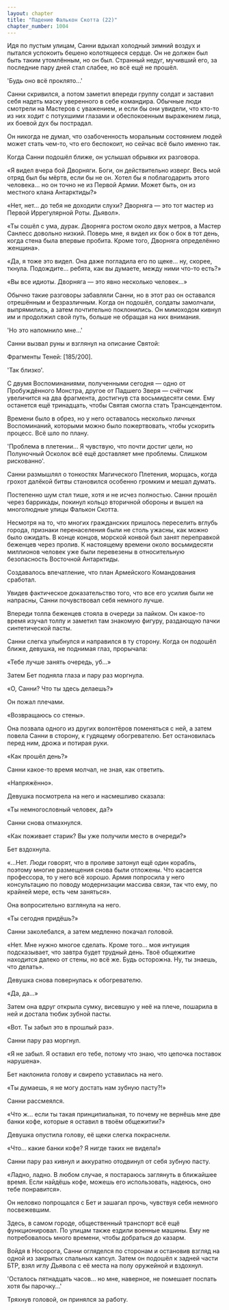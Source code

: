 ```yaml
---
layout: chapter
title: "Падение Фалькон Скотта (22)"
chapter_number: 1004
---
```


Идя по пустым улицам, Санни вдыхал холодный зимний воздух и пытался успокоить бешено колотящееся сердце. Он не должен был быть таким утомлённым, но он был. Странный недуг, мучивший его, за последние пару дней стал слабее, но всё ещё не прошёл.

'Будь оно всё проклято...'

Санни скривился, а потом заметил впереди группу солдат и заставил себя надеть маску уверенного в себе командира. Обычные люди смотрели на Мастеров с уважением, и если бы они увидели, что кто-то из них ходит с потухшими глазами и обеспокоенным выражением лица, их боевой дух бы пострадал.

Он никогда не думал, что озабоченность моральным состоянием людей может стать чем-то, что его беспокоит, но сейчас всё было именно так.

Когда Санни подошёл ближе, он услышал обрывки их разговора.

«Я видел вчера бой Дворняги. Боги, он действительно изверг. Весь мой отряд был бы мёртв, если бы не он. Хотел бы я поблагодарить этого человека... но он точно не из Первой Армии. Может быть, он из местного клана Антарктиды?»

«Нет, нет... до тебя не доходили слухи? Дворняга — это тот мастер из Первой Иррегулярной Роты. Дьявол».

«Ты сошёл с ума, дурак. Дворняга ростом около двух метров, а Мастер Санлесс довольно низкий. Поверь мне, я видел их бок о бок в тот день, когда стена была впервые пробита. Кроме того, Дворняга определённо женщина».

«Да, я тоже это видел. Она даже погладила его по щеке... ну, скорее, ткнула. Подождите... ребята, как вы думаете, между ними что-то есть?»

«Вы все идиоты. Дворняга — это явно несколько человек...»

Обычно такие разговоры забавляли Санни, но в этот раз он оставался отрешённым и безразличным. Когда он подошёл, солдаты замолчали, выпрямились, а затем почтительно поклонились. Он мимоходом кивнул им и продолжил свой путь, больше не обращая на них внимания.

'Но это напомнило мне...'

Санни вызвал руны и взглянул на описание Святой:

Фрагменты Теней: [185/200].

'Так близко'.

С двумя Воспоминаниями, полученными сегодня — одно от Пробуждённого Монстра, другое от Падшего Зверя — счётчик увеличится на два фрагмента, достигнув ста восьмидесяти семи. Ему останется ещё тринадцать, чтобы Святая смогла стать Трансцендентом.

Времени было в обрез, но у него оставалось несколько личных Воспоминаний, которыми можно было пожертвовать, чтобы ускорить процесс. Всё шло по плану.

'Проблема в плетении... Я чувствую, что почти достиг цели, но Полуночный Осколок всё ещё доставляет мне проблемы. Слишком рискованно'.

Санни размышлял о тонкостях Магического Плетения, морщась, когда грохот далёкой битвы становился особенно громким и мешал думать.

Постепенно шум стал тише, хотя и не исчез полностью. Санни прошёл через баррикады, покинул кольцо вторичной обороны и вышел на многолюдные улицы Фалькон Скотта.

Несмотря на то, что многих гражданских пришлось переселить вглубь города, признаки перенаселения были не столь ужасны, как можно было ожидать. В конце концов, морской конвой был занят переправкой беженцев через пролив. К настоящему времени около восьмидесяти миллионов человек уже были перевезены в относительную безопасность Восточной Антарктиды.

Создавалось впечатление, что план Армейского Командования сработал.

Увидев фактическое доказательство того, что все его усилия были не напрасны, Санни почувствовал себя немного лучше.

Впереди толпа беженцев стояла в очереди за пайком. Он какое-то время изучал толпу и заметил там знакомую фигуру, раздающую пачки синтетической пасты.

Санни слегка улыбнулся и направился в ту сторону. Когда он подошёл ближе, девушка, не поднимая глаз, прорычала:

«Тебе лучше занять очередь, уб...»

Затем Бет подняла глаза и пару раз моргнула.

«О, Санни? Что ты здесь делаешь?»

Он пожал плечами.

«Возвращаюсь со стены».

Она позвала одного из других волонтёров поменяться с ней, а затем повела Санни в сторону, к гудящему обогревателю. Бет остановилась перед ним, дрожа и потирая руки.

«Как прошёл день?»

Санни какое-то время молчал, не зная, как ответить.

«Напряжённо».

Девушка посмотрела на него и насмешливо сказала:

«Ты немногословный человек, да?»

Санни снова отмахнулся.

«Как поживает старик? Вы уже получили место в очереди?»

Бет вздохнула.

«...Нет. Люди говорят, что в проливе затонул ещё один корабль, поэтому многие размещения снова были отложены. Что касается профессора, то у него всё хорошо. Армия попросила у него консультацию по поводу модернизации массива связи, так что ему, по крайней мере, есть чем заняться».

Она вопросительно взглянула на него.

«Ты сегодня придёшь?»

Санни заколебался, а затем медленно покачал головой.

«Нет. Мне нужно многое сделать. Кроме того... моя интуиция подсказывает, что завтра будет трудный день. Твоё общежитие находится далеко от стены, но всё же. Будь осторожна. Ну, ты знаешь, что делать».

Девушка снова повернулась к обогревателю.

«Да, да...»

Затем она вдруг открыла сумку, висевшую у неё на плече, пошарила в ней и достала тюбик зубной пасты.

«Вот. Ты забыл это в прошлый раз».

Санни пару раз моргнул.

«Я не забыл. Я оставил его тебе, потому что знаю, что цепочка поставок нарушена».

Бет наклонила голову и свирепо уставилась на него.

«Ты думаешь, я не могу достать нам зубную пасту?!»

Санни рассмеялся.

«Что ж... если ты такая принципиальная, то почему не вернёшь мне две банки кофе, которые я оставил в твоём общежитии?»

Девушка опустила голову, её щеки слегка покраснели.

«Что... какие банки кофе? Я нигде таких не видела!»

Санни пару раз кивнул и аккуратно отодвинул от себя зубную пасту.

«Ладно, ладно. В любом случае, я постараюсь заглянуть в ближайшее время. Если найдёшь кофе, можешь его использовать, надеюсь, оно тебе понравится».

Он неловко попрощался с Бет и зашагал прочь, чувствуя себя немного посвежевшим.

Здесь, в самом городе, общественный транспорт всё ещё функционировал. По улицам также ездили военные машины. Ему не потребовалось много времени, чтобы добраться до казарм.

Войдя в Носорога, Санни огляделся по сторонам и остановив взгляд на одной из закрытых спальных капсул. Затем он подошёл к задней части БТР, взял иглу Дьявола с её места на полу оружейной и вздохнул.

'Осталось пятнадцать часов... но мне, наверное, не помешает поспать хотя бы парочку...'

Тряхнув головой, он принялся за работу.